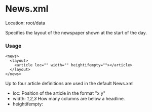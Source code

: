 # News.xml

Location: root/data

Specifies the layout of the newspaper shown at the start of the day.

### Usage

```
<news>
  <layout>
    <article loc="" width="" heightifempty=""></article>
  </layout>
</news>
```

Up to four article definitions are used in the default News.xml

* loc: Position of the article in the format "x y"
* width: _1,2,3_ How many columns are below a headline.
* heightifempty: 
